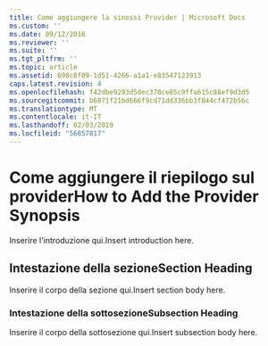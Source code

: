 ```yaml
---
title: Come aggiungere la sinossi Provider | Microsoft Docs
ms.custom: ''
ms.date: 09/12/2016
ms.reviewer: ''
ms.suite: ''
ms.tgt_pltfrm: ''
ms.topic: article
ms.assetid: 698c8f09-1d51-4266-a1a1-e83547123913
caps.latest.revision: 4
ms.openlocfilehash: f42dbe9293d5dec370ce85c9ffa615c88ef9d3d5
ms.sourcegitcommit: b6871f21bd666f9cd71dd336bb3f844cf472b56c
ms.translationtype: MT
ms.contentlocale: it-IT
ms.lasthandoff: 02/03/2019
ms.locfileid: "56857817"
---
```

# <a name="how-to-add-the-provider-synopsis"></a><span data-ttu-id="f4c4d-102">Come aggiungere il riepilogo sul provider</span><span class="sxs-lookup"><span data-stu-id="f4c4d-102">How to Add the Provider Synopsis</span></span>
<span data-ttu-id="f4c4d-103">Inserire l'introduzione qui.</span><span class="sxs-lookup"><span data-stu-id="f4c4d-103">Insert introduction here.</span></span>

## <a name="section-heading"></a><span data-ttu-id="f4c4d-104">Intestazione della sezione</span><span class="sxs-lookup"><span data-stu-id="f4c4d-104">Section Heading</span></span>
 <span data-ttu-id="f4c4d-105">Inserire il corpo della sezione qui.</span><span class="sxs-lookup"><span data-stu-id="f4c4d-105">Insert section body here.</span></span>

### <a name="subsection-heading"></a><span data-ttu-id="f4c4d-106">Intestazione della sottosezione</span><span class="sxs-lookup"><span data-stu-id="f4c4d-106">Subsection Heading</span></span>
 <span data-ttu-id="f4c4d-107">Inserire il corpo della sottosezione qui.</span><span class="sxs-lookup"><span data-stu-id="f4c4d-107">Insert subsection body here.</span></span>
